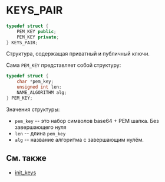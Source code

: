 # KEYS_PAIR

```cpp
typedef struct {
    PEM_KEY public;
    PEM_KEY private;
} KEYS_PAIR;


```

Структура, содержащая приватный и публичный ключи.

Сама `PEM_KEY` представляет собой структуру:

```cpp
typedef struct {
    char *pem_key;
    unsigned int len;
    NAME_ALGORITHM alg;
} PEM_KEY;
```

Значения структуры: 
* `pem_key` -- это набор символов  base64 + PEM шапка. Без завершающего нуля
* `len` -- длина `pem_key` 
* `alg` -- название алгоритма с завершающим нулём.


## См. также

* [init_keys](../functions/init_keys.md)